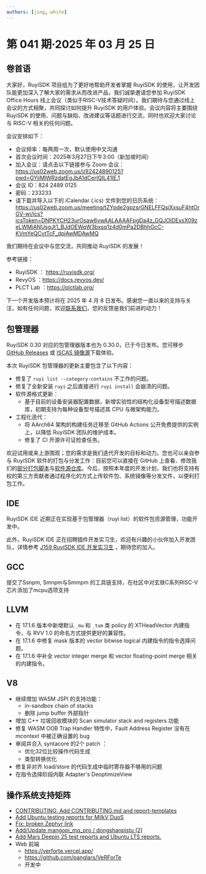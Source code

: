 ```yaml
---
authors: [jing, white]
---
```

# 第 041 期·2025 年 03 月 25 日

## 卷首语
大家好，RuyiSDK 项目组为了更好地帮助开发者掌握 RuyiSDK 的使用，让开发团队能更加深入了解大家的需求从而改进产品，我们诚挚邀请您参加 RuyiSDK Office Hours 线上会议（类似于RISC-V技术答疑时间）。我们期待与您通过线上会议的方式相聚，共同探讨如何提升 RuyiSDK 的用户体验。会议内容将主要围绕 RuyiSDK 的使用、问题与缺陷、改进建议等话题进行交流，同时也欢迎大家讨论与 RISC-V 相关的任何问题。

会议安排如下：
- 会议频率：每两周一次，默认使用中文沟通 
- 首次会议时间：2025年3月27日下午3:00（新加坡时间） 
- 加入会议：请点击以下链接参与 Zoom 会议：https://us02web.zoom.us/j/82424890125?pwd=GYiiMlWRzdatEgJbA1dCerlQIL41IE.1
- 会议 ID：824 2489 0125
- 密码：233233
- 请下载并导入以下的 iCalendar (.ics) 文件到您的日历系统：
 https://us02web.zoom.us/meeting/tZYpde2gpzsrGNELFFQsiXxsuF4htOrGV-wi/ics?icsToken=DNPKYCH23urOsaw6vwAALAAAAFpgDa4z_GQJOIDExsX09zeLWMjANUsgJt1_BJdOEWqW3bxsq1z4d0mPa2DBhhGcC-KVmYeQCvtTcF_dpjAwMDAwMQ

我们期待在会议中与您交流，共同推动 RuyiSDK 的发展！

参考链接：
- RuyiSDK ： https://ruyisdk.org/
- RevyOS ：https://docs.revyos.dev/  
- PLCT Lab ：https://plctlab.org/

下一个开发版本预计将在 2025 年 4 月 8 日发布。感谢您一直以来的支持与关注，如有任何问题，欢迎[联系我们](https://ruyisdk.org/contact/#%E8%81%94%E7%B3%BB%E6%88%91%E4%BB%AC)，您的反馈是我们前进的动力！


## 包管理器

RuyiSDK 0.30 对应的包管理器版本也为 0.30.0，已于今日发布。您可移步
[GitHub Releases][ruyi-0.30.0-gh] 或 [ISCAS 镜像源][ruyi-0.30.0-iscas]下载体验。

[ruyi-0.30.0-gh]: https://github.com/ruyisdk/ruyi/releases/tag/0.30.0
[ruyi-0.30.0-iscas]: https://mirror.iscas.ac.cn/ruyisdk/ruyi/releases/0.30.0/

本次 RuyiSDK 包管理器的更新主要包含了以下内容：

* 修复了 `ruyi list --category-contains` 不工作的问题。
* 修复了全新安装 `ruyi` 之后直接进行 `ruyi install` 会崩溃的问题。
* 软件源格式更新：
    * 基于目前的设备安装器配置数据，新增实验性的结构化设备型号描述数据库，初期支持为每种设备型号描述其 CPU 与微架构能力。
* 工程化迭代：
    * 将 AArch64 架构的构建任务迁移至 GitHub Actions 公开免费提供的实例上，以降低 RuyiSDK 团队的维护成本。
    * 修复了 CI 开源许可证检查任务。

欢迎试用或来上游围观；您的需求是我们迭代开发的目标和动力。您也可以亲自参与
RuyiSDK 软件的打包与分发工作：目前您可以直接在 GitHub 上查看、修改我们的[部分打包脚本](https://github.com/ruyisdk/ruyici)与[软件源仓库](https://github.com/ruyisdk/packages-index)。今后，按照本年度的开发计划，我们也将支持有权的第三方贡献者通过程序化的方式上传软件包、系统镜像等分发文件，以便利打包工作。

## IDE
RuyiSDK IDE 近期正在实现基于包管理器（ruyi list）的软件包资源管理，功能开发中。

此外，RuyiSDK IDE 正在招聘插件开发实习生，欢迎有兴趣的小伙伴加入开发团队，详情参考 [J159 RuyiSDK IDE 开发实习生](https://github.com/lazyparser/weloveinterns/blob/master/open-internships.md) ，期待您的加入。

## GCC
提交了Ssnpm, Smnpm与Smmpm 的工具链支持，在社区中对玄铁C系列RISC-V芯片添加了mcpu选项支持

## LLVM

- 在 17.1.6 版本中新增默认 `_mu` 和 `_tum` 类 policy 的 XTHeadVector 内建指令，与 RVV 1.0 的命名方式提供更好的兼容性。
- 在 17.1.6 中修复 mask 版本的 vector bitwise logical 内建指令的指令选择问题。
- 在 17.1.6 中补全 vector integer merge 和 vector floating-point merge 相关的内建指令。

## V8
- 继续增加 WASM JSPI 的支持功能： 
  - in-sandbox chain of stacks 
  - 删除 jump buffer 外部指针
- 增加 C++ 垃圾回收模块的 Scan simulator stack and registers 功能
- 修复 WASM OOB Trap Handler 特性中，Fault Address Register 没有在 mcontext 中被正确设置的 bug
- 审阅并合入 syntacore 的2个 patch ：
  - 优化32位比较操作代码生成 
  - 类型转换优化
- 修复非对齐 load/store 的代码生成中临时寄存器不够用的问题
- 在指令选择阶段内联 Adapter's DeoptimizeView

## 操作系统支持矩阵

- [CONTRIBUTING: Add CONTRIBUTING.md and report-templates](https://github.com/ruyisdk/support-matrix/pull/193)
- [Add Ubuntu testing reports for MilkV DuoS](https://github.com/ruyisdk/support-matrix/pull/201)
- [Fix: broken Zephyr link](https://github.com/ruyisdk/support-matrix/pull/202)
- [Add/Update mangopi_mq_pro / dongshanpistu (2)](https://github.com/ruyisdk/support-matrix/pull/200)
- [Add Mars Deepin 25 test reports and Ubuntu LTS reports.](https://github.com/ruyisdk/support-matrix/pull/203)
- Web 前端
  - https://verforte.vercel.app/
  - https://github.com/panglars/VeRForTe
  - 开发中
